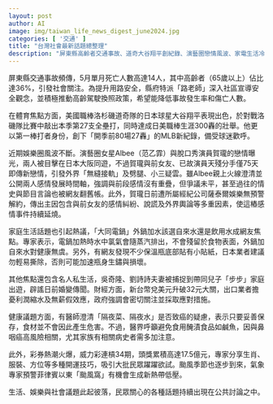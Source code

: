 ```yaml
---
layout: post
author: AI
image: img/taiwan_life_news_digest_june2024.jpg
categories: [ '交通' ]
title: "台灣社會最新話題總整理"
description: "屏東縣高齡者交通事故、道奇大谷翔平創紀錄、演藝圈戀情風波、家電生活冷知識、吳奇隆劉詩詩家庭合體現身、新台幣匯率變化、健康迷思破解，以及威力彩彩券熱潮、颱風季節展望等多元議題，持續引發國人關注與討論。"
---
```

屏東縣交通事故頻傳，5月單月死亡人數高達14人，其中高齡者（65歲以上）佔比達36%，引發社會關注。為提升用路安全，縣府特派「路老師」深入社區宣導安全觀念，並積極推動高齡駕駛換照政策，希望能降低事故發生率和傷亡人數。

在體育焦點方面，美國職棒洛杉磯道奇隊的日本球星大谷翔平表現出色，於對戰洛磯隊比賽中敲出本季第27支全壘打，同時達成日美職棒生涯300轟的壯舉。他更以第一棒打者身份，創下「開季前80場27轟」的MLB新紀錄，備受球迷歡呼。

近期娛樂圈風波不斷。演藝圈女星Albee（范乙霏）與脫口秀演員賀瓏的戀情曝光，兩人被目擊在日本大阪同遊，不過賀瓏與前女友、已故演員天殘分手僅75天即傳新戀情，引發外界「無縫接軌」及劈腿、小三疑雲。雖Albee親上火線澄清並公開兩人感情發展時間軸，強調與前段感情沒有重疊，但爭議未平，甚至過往的情史與節目言論也被網友翻舊帳。此外，賀瓏日前遭所屬經紀公司薩泰爾娛樂無預警解約，傳出主因包含與前女友的感情糾紛、說謊及外界輿論等多重因素，使這樁感情事件持續延燒。

家庭生活話題也引起熱議，「大同電鍋」外鍋加水該選自來水還是飲用水成網友焦點。專家表示，電鍋加熱時水中氯氣會隨蒸汽排出，不會殘留於食物表面，外鍋加自來水對健康無虞。另外，有網友發現不少保溫瓶底部貼有小貼紙，日本業者建議勿輕易撕除，否則可能加速瓶身生鏽與損壞。

其他焦點還包含名人私生活，吳奇隆、劉詩詩夫妻被捕捉到帶同兒子「步步」家庭出遊，辟謠日前婚變傳聞。財經方面，新台幣兌美元升破32元大關，出口業者擔憂利潤縮水及無薪假效應，政府強調會密切關注並採取應對措施。

健康議題方面，有醫師澄清「隔夜菜、隔夜水」是否致癌的疑慮，表示只要妥善保存，食材並不會因此產生危害。不過，醫界呼籲避免食用醃漬食品如鹹魚，因與鼻咽癌高風險相關，尤其家族有相關病史者需多加注意。

此外，彩券熱潮火爆，威力彩連槓34期，頭獎累積高達17.5億元，專家分享生肖、服裝、方位等多種開運技巧，吸引大批民眾躍躍欲試。颱風季節也逐步到來，氣象專家預警菲律賓以東「颱風窩」有機會生成新熱帶低壓。

生活、娛樂與社會議題此起彼落，民眾關心的各種話題持續出現在公共討論之中。